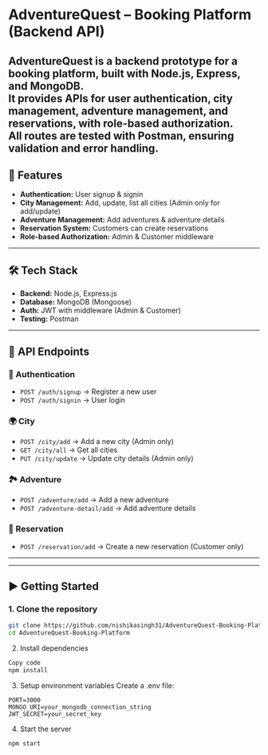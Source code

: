# AdventureQuest – Booking Platform (Backend API)

AdventureQuest is a backend prototype for a booking platform, built with **Node.js, Express, and MongoDB**.  
It provides APIs for **user authentication**, **city management**, **adventure management**, and **reservations**, with role-based authorization.  
All routes are tested with **Postman**, ensuring validation and error handling.
---

## 🚀 Features
- **Authentication:** User signup & signin
- **City Management:** Add, update, list all cities (Admin only for add/update)
- **Adventure Management:** Add adventures & adventure details
- **Reservation System:** Customers can create reservations
- **Role-based Authorization:** Admin & Customer middleware
---

## 🛠️ Tech Stack
- **Backend:** Node.js, Express.js  
- **Database:** MongoDB (Mongoose)  
- **Auth:** JWT with middleware (Admin & Customer)  
- **Testing:** Postman  

---
## 📌 API Endpoints

### 🔑 Authentication
- `POST /auth/signup` → Register a new user  
- `POST /auth/signin` → User login  

### 🌍 City
- `POST /city/add` → Add a new city (Admin only)  
- `GET /city/all` → Get all cities  
- `PUT /city/update` → Update city details (Admin only)  

### 🏞️ Adventure
- `POST /adventure/add` → Add a new adventure  
- `POST /adventure-detail/add` → Add adventure details  

### 📅 Reservation
- `POST /reservation/add` → Create a new reservation (Customer only)  

---
---

## ▶️ Getting Started

### 1. Clone the repository
```bash
git clone https://github.com/nishikasingh31/AdventureQuest-Booking-Platform.git
cd AdventureQuest-Booking-Platform
```
2. Install dependencies
```bash
Copy code
npm install
```
3. Setup environment variables
Create a .env file:
```env
PORT=3000
MONGO_URI=your_mongodb_connection_string
JWT_SECRET=your_secret_key
```
4. Start the server
```bash
npm start
